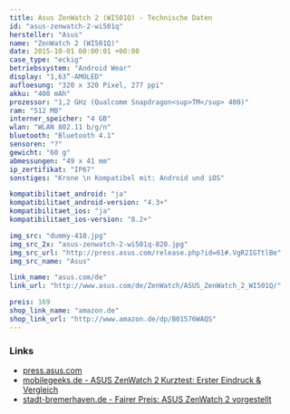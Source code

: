 ```yaml
---
title: Asus ZenWatch 2 (WI501Q) - Technische Daten
id: "asus-zenwatch-2-wi501q"
hersteller: "Asus"
name: "ZenWatch 2 (WI501Q)"
date: 2015-10-01 00:00:01 +00:00
case_type: "eckig"
betriebssystem: "Android Wear"
display: "1,63”-AMOLED"
aufloesung: "320 x 320 Pixel, 277 ppi"
akku: "400 mAh"
prozessor: "1,2 GHz (Qualcomm Snapdragon<sup>TM</sup> 400)"
ram: "512 MB"
interner_speicher: "4 GB"
wlan: "WLAN 802.11 b/g/n"
bluetooth: "Bluetooth 4.1"
sensoren: "?"
gewicht: "60 g"
abmessungen: "49 x 41 mm"
ip_zertifikat: "IP67"
sonstiges: "Krone \n Kompatibel mit: Android und iOS"

kompatibilitaet_android: "ja"
kompatibilitaet_android-version: "4.3+"
kompatibilitaet_ios: "ja"
kompatibilitaet_ios-version: "8.2+"

img_src: "dummy-410.jpg"
img_src_2x: "asus-zenwatch-2-wi501q-820.jpg"
img_src_url: "http://press.asus.com/release.php?id=61#.VgR2IGTtlBe"
img_src_name: "Asus"

link_name: "asus.com/de"
link_url: "http://www.asus.com/de/ZenWatch/ASUS_ZenWatch_2_WI501Q/"

preis: 169
shop_link_name: "amazon.de"
shop_link_url: "http://www.amazon.de/dp/B01576WAQS"
---
```


### Links
* [press.asus.com](http://press.asus.com/release.php?id=61#.VeDdH7ztlBc)
* [mobilegeeks.de - ASUS ZenWatch 2 Kurztest: Erster Eindruck & Vergleich](http://www.mobilegeeks.de/test/asus-zenwatch-2/)
* [stadt-bremerhaven.de - Fairer Preis: ASUS ZenWatch 2 vorgestellt](http://stadt-bremerhaven.de/fairer-preis-asus-zenwatch-2-vorgestellt/)
